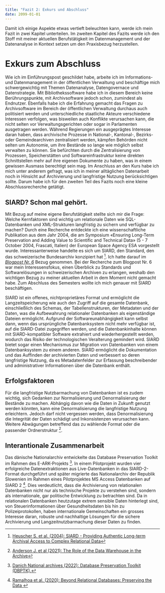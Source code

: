 ```yaml
---
title: "Fazit 2: Exkurs und Abschluss"
date: 2099-01-01
---
```


Damit ich einige Aspekte etwas vertieft beleuchten kann, werde ich mein Fazit in zwei Kapitel unterteilen.  Im zweiten Kapitel des Fazits werde ich den Stoff mit meiner aktuellen Berufstätigkeit im Datenmanagement und der Datenanalyse in Kontext setzen um den Praxisbezug herzustellen.

# Exkurs zum Abschluss

Wie ich im Einführungspost geschildet habe, arbeite ich im Informations- und Datenmanagement in der öffentlichen Verwaltung und beschäftige mich schwergewichtig mit Themen Datenanalyse, Datengovernace und Datenstrategie. Mit Bibliothekssoftware habe ich in diesem Bereich keine Berührungspunkte, mit Archivsoftware jedoch schon, zumindest als Endnutzer. Ebenfalls habe ich die Erfahrung gemacht das Fragen zu Archivsoftware im Bereich der öffentlichen Verwaltung durchaus auch politisiert werden und unterschiedliche staatliche Akteure verschiedene Interessen verfolgen, was bisweilen auch Konflikte verursachen kann, die nicht selten vor Verwaltungsgerichten oder sogar in Parlamenten ausgetragen werden. Während Regierungen ein ausgeprägtes Interesse daran haben, dass archivische Prozesse in National-, Kantonal-, Bezirks- oder Gemeindearchiven zentralisiert werden, kämpfen Behörden nicht selten um Autonomie, um ihre Bestände so lange wie möglich selbst verwalten zu können. Sie befürchten durch die Zentralisierung von Prozessen, Speicherstätten und Softwareinfrastruktur keine direkten Schnittstellen mehr auf ihre eigenen Dokumente zu haben, was in einem gewissen Ausmass berechtigt sein mag. Im Anschluss an den Kurs habe ich mich unter anderem gefragt, was ich in meiner alltäglichen Datenarbeit noch in Hinsicht auf Archivierung und langfristige Nutzung berücksichtigen sollte. Darum habe ich für den zweiten Teil des Fazits noch eine kleine Abschlussrecherche getätigt.

## SIARD? Schon mal gehört.

Mit Bezug auf meine eigene Berufstätigkeit stellte sich mir die Frage: Welche Kernfaktoren sind wichtig um relationale Daten wie SQL-Datenbanken und XML-Strukturen langfristig zu sichern und verfügbar zu machen? Durch eine Recherche entdeckte ich eine wissenschaftliche Publikation aus dem Jahr 2004, die am Symposium «Ensuring Long-Term Preservation and Adding Value to Scientific and Technical Data» (5 - 7 October 2004, Frascati, Italien) der European Space Agency ESA vorgestellt wurde. Interessanterweise handelte es sich um SIARD, den Standard, den das schweizerische Bundesarchiv konzipiert hat [^1]. Ich hatte darauf im *[Blogpost Nr. 6](https://radejev.github.io/LeTaBu/2023/04/25/block6.html)* Bezug genommen. Bei der Recherche zum Blogpost Nr. 6 war mein Interessensfokus, einen Überblick zu Standards und Softwarelösungen in schweizerischen Archiven zu erlangen, weshalb den wichtigen Bezug zu meiner aktuellen Arbeit in dem Moment nicht gemacht habe. Zum Abschluss des Semesters wollte ich mich genauer mit SIARD beschäftigen.

SIARD ist ein offenes, nichtproprietäres Format und ermöglicht die Langzeitspeicherung wie auch den Zugriff auf die gesamte Datenbank, einschließlich des Schemas, der Tabellenstrukturen, der Metadaten und der Daten, was die Aufbewahrung relationaler Datenbanken als eigenständige Dateien ermöglicht. Aufgrund der Softwareunabhängigkeit kann selbst dann, wenn das ursprüngliche Datenbanksystem nicht mehr verfügbar ist, auf die SIARD-Datei zugegriffen werden, und die Datenbankinhalte können mit SIARD-kompatibler Software extrahiert und wiederhergestellt werden, wodurch das Risiko der technologischen Veralterung gemindert wird. SIARD bietet sogar einen  Mechanismus zur Migration von Datenbanken von einem Datenbanksystem zu einem anderen. SIARD ermöglicht die Dokumentation und das Auffinden der archivierten Daten und verbessert so deren langfristige Nutzung, da es Metadatenfelder zur Erfassung beschreibender und administrativer Informationen über die Datenbank enthält. 



## Erfolgsfaktoren

Für die langfristige Nutzbarmachung von Datenbanken ist es zudem wichtig, sich Gedanken zur Normalisierung und Denormalisierung der Bestände zu machen. Abhängig davon wie die Daten in Zukunft genutzt werden könnten, kann eine Denormalisierung die langfristige Nutzung erleichtern. Jedoch darf nicht vergessen werden, dass Denormalisierung die Integrität der Daten schädigt und Inkonsistenzen verursachen kann. Weitere Abwägungen betreffend das zu wählende Format oder die passender Ordnerstruktur [^2].

## Interantionale Zusammenarbeit

Das dänische Nationalarchiv entwickelte das Database Preservation Toolkit im Rahmen des E-ARK-Projekts [^3]. In einem Pilotprojekt wurden vier erfolgreiche Datenextraktionen aus Live-Datenbanken in das SIARD-2-Format durchgeführt und später migrierte das Nationalarchiv der Republik Slowenien im Rahmen eines Pilotprojektes MS Access Datenbanken auf SIARD 2 [^4]. Dies verdeutlicht, dass die Archivierung von relationalen Datenbanken nicht nur als technische Projekte zu verstehen sind, sondern als internationale, gar politische Entwicklung zu betrachten sind. Da in relationalen Datenbanken heutzutage extrem sensible Daten hinterlegt sind, von Steuerinformationen über Gesundheitsdaten bis hin zu Polizeiprotokollen, haben internationale Gemeinschaften ein grosses Interesse daran, robuste und nachhaltige Lösungen für die sichere Archivierung und Langzeitnutzbarmachung dieser Daten zu finden.


[^1]:[Heuscher S. et al. (2004): SIARD - Providing Authentic Long-term Archival Access to Complex Relational Data](https://doi.org/10.48550/arXiv.cs/0408054)
[^2]:[Anderson J. et al (2021): The Role of the Data Warehouse in the Archive](https://doi.org/10.1080/13614576.2021.1919399)
[^3]:[Danich National archives (2022): Database Preservation Toolkit (DBPTK).](https://en.rigsarkivet.dk/wp-content/uploads/2022/09/DBPTK_introduction.pdf)
[^4]:[ Ramalhoa et al. (2020): Beyond Relational Databases: Preserving the Data ]( https://doi.org/10.1080/13614576.2021.1919398)
